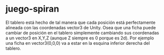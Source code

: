 juego-spiran
============


El tablero está hecho de tal manera que cada posición está perfectamente alineada con las coordenadas vector3 de Unity.
Osea que una ficha puede cambiar de posición en el tablero simplemente cambiando sus coordenadas a un vector3 en X,Y,Z 
(aunque Z siempre es 0 porque es 2d). Por ejemplo una ficha en vector3(0,0,0) va a estar en la esquina inferior derecha 
del tablero.
